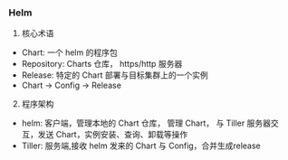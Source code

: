 ### Helm
1. 核心术语

- Chart: 一个 helm 的程序包
- Repository: Charts 仓库， https/http 服务器
- Release: 特定的 Chart 部署与目标集群上的一个实例
- Chart -> Config -> Release

2. 程序架构
- helm: 客户端，管理本地的 Chart 仓库， 管理 Chart， 与 Tiller 服务器交互，发送 Chart，实例安装、查询、卸载等操作
- Tiller: 服务端,接收 helm 发来的 Chart 与 Config，合并生成release
